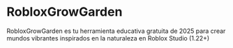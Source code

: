 # RobloxGrowGarden
RobloxGrowGarden es tu herramienta educativa gratuita de 2025 para crear mundos vibrantes inspirados en la naturaleza en Roblox Studio (1.22+)
